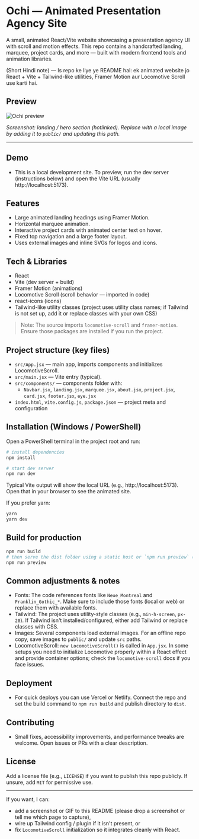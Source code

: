 # Ochi — Animated Presentation Agency Site

A small, animated React/Vite website showcasing a presentation agency UI with scroll and motion effects. This repo contains a handcrafted landing, marquee, project cards, and more — built with modern frontend tools and animation libraries.

(Short Hindi note) — Is repo ke liye ye README hai: ek animated website jo React + Vite + Tailwind-like utilities, Framer Motion aur Locomotive Scroll use karti hai.

## Preview

![Ochi preview](https://ochi.design/wp-content/uploads/2022/05/Homepage-Photo-663x469.jpg)

*Screenshot: landing / hero section (hotlinked). Replace with a local image by adding it to `public/` and updating this path.*

---

## Demo

- This is a local development site. To preview, run the dev server (instructions below) and open the Vite URL (usually http://localhost:5173).

## Features

- Large animated landing headings using Framer Motion.
- Horizontal marquee animation.
- Interactive project cards with animated center text on hover.
- Fixed top navigation and a large footer layout.
- Uses external images and inline SVGs for logos and icons.

## Tech & Libraries

- React
- Vite (dev server + build)
- Framer Motion (animations)
- Locomotive Scroll (scroll behavior — imported in code)
- react-icons (icons)
- Tailwind-like utility classes (project uses utility class names; if Tailwind is not set up, add it or replace classes with your own CSS)

> Note: The source imports `locomotive-scroll` and `framer-motion`. Ensure those packages are installed if you run the project.

## Project structure (key files)

- `src/App.jsx` — main app, imports components and initializes LocomotiveScroll.
- `src/main.jsx` — Vite entry (typical). 
- `src/components/` — components folder with:
  - `Navbar.jsx`, `landing.jsx`, `marquee.jsx`, `about.jsx`, `project.jsx`, `card.jsx`, `footer.jsx`, `eye.jsx`
- `index.html`, `vite.config.js`, `package.json` — project meta and configuration

## Installation (Windows / PowerShell)

Open a PowerShell terminal in the project root and run:

```powershell
# install dependencies
npm install

# start dev server
npm run dev
```

Typical Vite output will show the local URL (e.g., http://localhost:5173). Open that in your browser to see the animated site.

If you prefer yarn:

```powershell
yarn
yarn dev
```

## Build for production

```powershell
npm run build
# then serve the dist folder using a static host or `npm run preview` (Vite)
npm run preview
```

## Common adjustments & notes

- Fonts: The code references fonts like `Neue_Montreal` and `Franklin_Gothic_*`. Make sure to include those fonts (local or web) or replace them with available fonts.
- Tailwind: The project uses utility-style classes (e.g., `min-h-screen`, `px-20`). If Tailwind isn't installed/configured, either add Tailwind or replace classes with CSS.
- Images: Several components load external images. For an offline repo copy, save images to `public/` and update `src` paths.
- LocomotiveScroll: `new LocomotiveScroll()` is called in `App.jsx`. In some setups you need to initialize Locomotive properly within a React effect and provide container options; check the `locomotive-scroll` docs if you face issues.

## Deployment

- For quick deploys you can use Vercel or Netlify. Connect the repo and set the build command to `npm run build` and publish directory to `dist`.

## Contributing

- Small fixes, accessibility improvements, and performance tweaks are welcome. Open issues or PRs with a clear description.

## License

Add a license file (e.g., `LICENSE`) if you want to publish this repo publicly. If unsure, add `MIT` for permissive use.

---

If you want, I can:
- add a screenshot or GIF to this README (please drop a screenshot or tell me which page to capture),
- wire up Tailwind config / plugin if it isn't present, or
- fix `LocomotiveScroll` initialization so it integrates cleanly with React.

